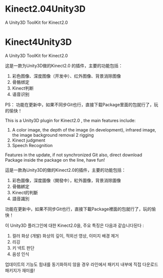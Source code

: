 Kinect2.04Unity3D
=================

A Unity3D ToolKit  for Kinect2.0 

Kinect4Unity3D
==============

A Unity3D ToolKit  for Kinect2.0 

这是一款为Unity3D做的Kinect2.0 的插件，主要的功能包括：
1. 彩色图像、深度图像（开发中）、红外图像、背景消除图像
2. 骨骼绑定
3. Kinect判断
4. 语音识别

PS： 功能在更新中，如果不同步Git也行，直接下载Package里面的包就行了，玩的愉快！





This is a Unity3D plugin for Kinect2.0 , the main features include: 
1. A color image, the depth of the image (in development), infrared image, the image background removal 
2  rigging 
3. Kinect judgment 
4. Speech Recognition

Features in the update, if not synchronized Git also, direct download Package inside the package on the line, have fun!


這是一款為Unity3D的做的Kinect2.0的插件，主要的功能包括： 
1. 彩色圖像，深度圖像（開發中），紅外圖像，背景消除圖像 
2. 骨骼綁定 
3. Kinect的判斷 
4. 語音識別

功能在更新中，如果不同步Git也行，直接下載Package裡面的包就行了，玩的愉​​快！

이 Unity3D 플러그인에 대한 Kinect2.0을, 주요 특징은 다음과 같습니다된다 : 
1. 컬러 화상 (개발) 화상의 깊이, 적외선 영상, 이미지 배경 제거 
2. 리깅 
3. 키 넥트 판단 
4. 음성 인식

업데이트의 기능도 힘내를 동기화하지 않을 경우 라인에서 패키지 내부에 직접 다운로드 패키지가 재미를!
